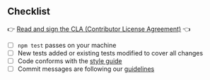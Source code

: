 <!--
Please provide a high-level description of the changes made by your pull request.

Include references to all related GitHub issues and other pull requests, for example:

Fixes #123
Implements #254
See also #23
-->

## Checklist

👉 [Read and sign the CLA (Contributor License Agreement)](https://cla.strongloop.com/agreements/strongloop/loopback-component-explorer) 👈

- [ ] `npm test` passes on your machine
- [ ] New tests added or existing tests modified to cover all changes
- [ ] Code conforms with the [style guide](https://loopback.io/doc/en/contrib/style-guide-es6.html)
- [ ] Commit messages are following our [guidelines](https://loopback.io/doc/en/contrib/git-commit-messages.html)
